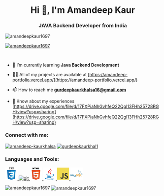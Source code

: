 <h1 align="center">Hi 👋, I'm Amandeep Kaur</h1>
<h3 align="center">JAVA Backend Developer from India</h3>

<p align="left"> <img src="https://komarev.com/ghpvc/?username=amandeepkaur1697&label=Profile%20views&color=0e75b6&style=flat" alt="amandeepkaur1697" /> </p>

<p align="left"> <a href="https://github.com/ryo-ma/github-profile-trophy"><img src="https://github-profile-trophy.vercel.app/?username=amandeepkaur1697" alt="amandeepkaur1697" /></a> </p>

<p align="left"> <a href="https://twitter.com/" target="blank"><img src="https://img.shields.io/twitter/follow/?logo=twitter&style=for-the-badge" alt="" /></a> </p>

- 🌱 I’m currently learning **Java Backend Development**

- 👨‍💻 All of my projects are available at [https://amandeep-portfolio.vercel.app/](https://amandeep-portfolio.vercel.app/)

- 📫 How to reach me **gurdeepkaurkhalsa16@gmail.com**

- 📄 Know about my experiences [https://drive.google.com/file/d/17FXPiaNhGvhfeQ22QgI13FHh25728RGH/view?usp=sharing](https://drive.google.com/file/d/17FXPiaNhGvhfeQ22QgI13FHh25728RGH/view?usp=sharing)

<h3 align="left">Connect with me:</h3>
<p align="left">
<a href="https://linkedin.com/in/amandeep-kaurkhalsa" target="blank"><img align="center" src="https://raw.githubusercontent.com/rahuldkjain/github-profile-readme-generator/master/src/images/icons/Social/linked-in-alt.svg" alt="amandeep-kaurkhalsa" height="30" width="40" /></a>
<a href="https://www.hackerrank.com/gurdeepkaurkhal1" target="blank"><img align="center" src="https://raw.githubusercontent.com/rahuldkjain/github-profile-readme-generator/master/src/images/icons/Social/hackerrank.svg" alt="gurdeepkaurkhal1" height="30" width="40" /></a>
</p>

<h3 align="left">Languages and Tools:</h3>
<p align="left"> <a href="https://www.w3schools.com/css/" target="_blank" rel="noreferrer"> <img src="https://raw.githubusercontent.com/devicons/devicon/master/icons/css3/css3-original-wordmark.svg" alt="css3" width="40" height="40"/> </a> <a href="https://git-scm.com/" target="_blank" rel="noreferrer"> <img src="https://www.vectorlogo.zone/logos/git-scm/git-scm-icon.svg" alt="git" width="40" height="40"/> </a> <a href="https://www.w3.org/html/" target="_blank" rel="noreferrer"> <img src="https://raw.githubusercontent.com/devicons/devicon/master/icons/html5/html5-original-wordmark.svg" alt="html5" width="40" height="40"/> </a> <a href="https://www.java.com" target="_blank" rel="noreferrer"> <img src="https://raw.githubusercontent.com/devicons/devicon/master/icons/java/java-original.svg" alt="java" width="40" height="40"/> </a> <a href="https://developer.mozilla.org/en-US/docs/Web/JavaScript" target="_blank" rel="noreferrer"> <img src="https://raw.githubusercontent.com/devicons/devicon/master/icons/javascript/javascript-original.svg" alt="javascript" width="40" height="40"/> </a> <a href="https://www.mysql.com/" target="_blank" rel="noreferrer"> <img src="https://raw.githubusercontent.com/devicons/devicon/master/icons/mysql/mysql-original-wordmark.svg" alt="mysql" width="40" height="40"/> </a> </p>

<p><img align="left" src="https://github-readme-stats.vercel.app/api/top-langs?username=amandeepkaur1697&show_icons=true&locale=en&layout=compact" alt="amandeepkaur1697" /></p>

<p>&nbsp;<img align="center" src="https://github-readme-stats.vercel.app/api?username=amandeepkaur1697&show_icons=true&locale=en" alt="amandeepkaur1697" /></p>

